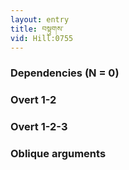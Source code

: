 ```yaml
---
layout: entry
title: བསྟུགས་
vid: Hill:0755
---
```

### Dependencies (N = 0)


### Overt 1-2


### Overt 1-2-3


### Oblique arguments
